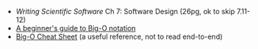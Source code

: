    + _Writing Scientific Software_ Ch 7: Software Design (26pg, ok to skip 7.11-12)
   + [A beginner's guide to Big-O notation](https://rob-bell.net/2009/06/a-beginners-guide-to-big-o-notation/)
   + [Big-O Cheat Sheet](http://bigocheatsheet.com/)  (a useful reference, not to read end-to-end)
<!--     + Submit [Lab 2](labs/lab2/) -->
